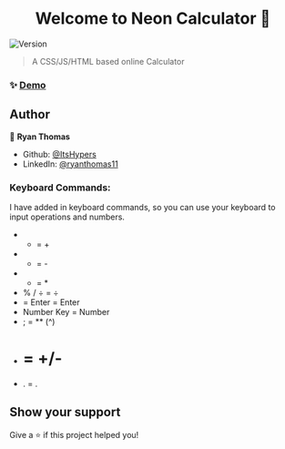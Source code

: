 <h1 align="center">Welcome to Neon Calculator 👋</h1>
<p>
  <img alt="Version" src="https://img.shields.io/badge/version-1.3-blue.svg?cacheSeconds=2592000" />
</p>

> A CSS/JS/HTML based online Calculator

### ✨ [Demo](https://itshypers.github.io/Online-Calculator/)

## Author

👤 **Ryan Thomas**

* Github: [@ItsHypers](https://github.com/ItsHypers)
* LinkedIn: [@ryanthomas11](https://linkedin.com/in/ryanthomas11)

<h3>Keyboard Commands:</h3>

I have added in keyboard commands, so you can use your keyboard to input operations and numbers.

- + = +
- - = -
- * = *
- % / ÷ = ÷
- = Enter = Enter
- Number Key = Number
- ; = ** (^)
- # = +/-
- . = .


## Show your support

Give a ⭐️ if this project helped you!

